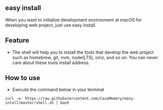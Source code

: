 ## easy install
When you want to initialize development environment at macOS for developing web project, just use easy install.

## Feature
- The shell will help you to install the tools that develop the web project such as homebrew, git, nvm, node(LTS), omz, and so on. You can never care about these tools install address.

## How to use
- Execute the command below in your terminal

```
curl -o- https://raw.githubusercontent.com/CasoMemory/easy-intall/master/shell.sh | bash
```